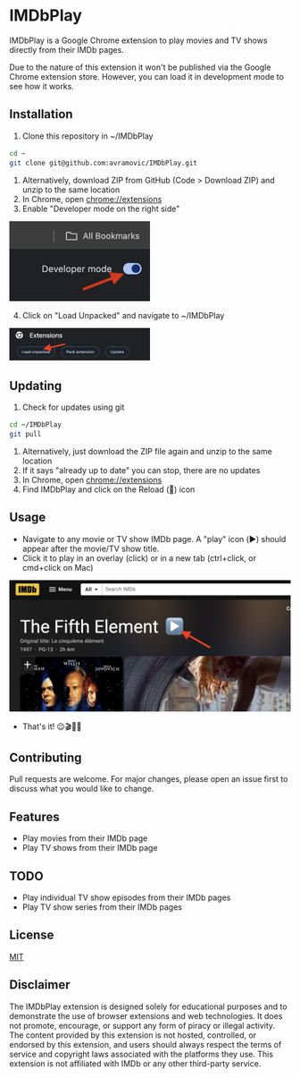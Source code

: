# IMDbPlay

IMDbPlay is a Google Chrome extension to play movies and TV shows directly from their IMDb pages.

Due to the nature of this extension it won't be published via the Google Chrome extension store. However, you can load it in development 
mode to see how it works. 

## Installation

1. Clone this repository in ~/IMDbPlay

```bash
cd ~
git clone git@github.com:avramovic/IMDbPlay.git
```

1. Alternatively, download ZIP from GitHub (Code > Download ZIP) and unzip to the same location
2. In Chrome, open <a href="chrome://extensions">chrome://extensions</a>
3. Enable "Developer mode on the right side"

<img src="images/dev-mode.png" width="50%" />

4. Click on "Load Unpacked" and navigate to ~/IMDbPlay

<img src="images/load-unpacked.png" width="50%" />


## Updating

1. Check for updates using git

```bash
cd ~/IMDbPlay
git pull
```

1. Alternatively, just download the ZIP file again and unzip to the same location
2. If it says "already up to date" you can stop, there are no updates
3. In Chrome, open <a href="chrome://extensions">chrome://extensions</a>
4. Find IMDbPlay and click on the Reload (🔄) icon

## Usage

- Navigate to any movie or TV show IMDb page. A "play" icon (▶️) should appear after the movie/TV show title.
- Click it to play in an overlay (click) or in a new tab (ctrl+click, or cmd+click on Mac)

<img src="images/play-movie.png" width="100%" />

- That's it! 😉🎬🍿🎦

## Contributing

Pull requests are welcome. For major changes, please open an issue first  to discuss what you would like to change.

## Features

- Play movies from their IMDb page
- Play TV shows from their IMDb page

## TODO

- Play individual TV show episodes from their IMDb pages
- Play TV show series from their IMDb pages 

## License

[MIT](https://choosealicense.com/licenses/mit/)

## Disclaimer

The IMDbPlay extension is designed solely for educational purposes and to demonstrate the use of browser extensions and web technologies. It does not promote, encourage, or support any form of piracy or illegal activity. The content provided by this extension is not hosted, controlled, or endorsed by this extension, and users should always respect the terms of service and copyright laws associated with the platforms they use. This extension is not affiliated with IMDb or any other third-party service.